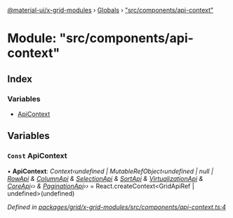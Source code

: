 [@material-ui/x-grid-modules](../README.md) › [Globals](../globals.md) › ["src/components/api-context"](_src_components_api_context_.md)

# Module: "src/components/api-context"

## Index

### Variables

* [ApiContext](_src_components_api_context_.md#const-apicontext)

## Variables

### `Const` ApiContext

• **ApiContext**: *Context‹undefined | MutableRefObject‹undefined | null | [RowApi](../interfaces/_src_models_gridapi_.rowapi.md) & [ColumnApi](../interfaces/_src_models_gridapi_.columnapi.md) & [SelectionApi](../interfaces/_src_models_gridapi_.selectionapi.md) & [SortApi](../interfaces/_src_models_gridapi_.sortapi.md) & [VirtualizationApi](../interfaces/_src_models_gridapi_.virtualizationapi.md) & [CoreApi](../interfaces/_src_models_gridapi_.coreapi.md)‹› & [PaginationApi](../interfaces/_src_models_gridapi_.paginationapi.md)››* = React.createContext<GridApiRef | undefined>(undefined)

*Defined in [packages/grid/x-grid-modules/src/components/api-context.ts:4](https://github.com/mui-org/material-ui-x/blob/02342a6/packages/grid/x-grid-modules/src/components/api-context.ts#L4)*

